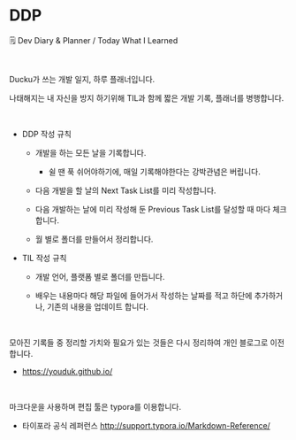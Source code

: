 # DDP
🗒  Dev Diary &amp; Planner / Today What I Learned

<br />

Ducku가 쓰는 개발 일지, 하루 플래너입니다. 

나태해지는 내 자신을 방지 하기위해 TIL과 함께 짧은 개발 기록, 플래너를 병행합니다.

<br />

* DDP 작성 규칙

  * 개발을 하는 모든 날을 기록합니다.

    * 쉴 땐 푹 쉬어야하기에, 매일 기록해야한다는 강박관념은 버립니다.
  * 다음 개발을 할 날의 Next Task List를 미리 작성합니다.
  * 다음 개발하는 날에 미리 작성해 둔 Previous Task List를 달성할 때 마다 체크합니다.
  * 월 별로 폴더를 만들어서 정리합니다.

* TIL 작성 규칙

  - 개발 언어, 플랫폼 별로 폴더를 만듭니다.

  - 배우는 내용마다 해당 파일에 들어가서 작성하는 날짜를 적고 하단에 추가하거나, 기존의 내용을 업데이트 합니다.

    ​



모아진 기록들 중 정리할 가치와 필요가 있는 것들은 다시 정리하여 개인 블로그로 이전합니다.

* https://youduk.github.io/

<br />

마크다운을 사용하며 편집 툴은 typora를 이용합니다.

* 타이포라 공식 레퍼런스 <http://support.typora.io/Markdown-Reference/>



